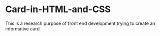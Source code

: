# Card-in-HTML-and-CSS
This is a research purpose of front end development,trying to create an informative card
